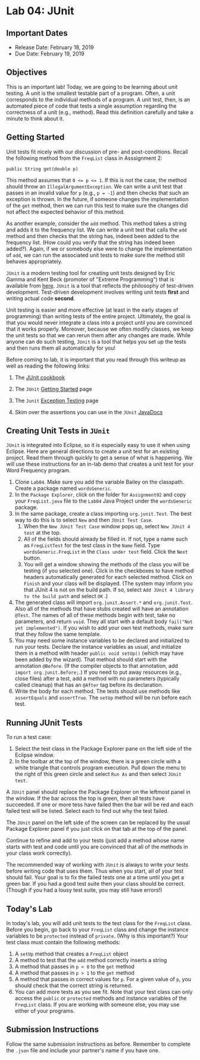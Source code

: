 # Lab 04: JUnit

## Important Dates

* Release Date: February 18, 2019
* Due Date: February 19, 2019

## Objectives

This is an important lab! Today, we are going to be learning about unit testing. A unit is the smallest testable part of a program. Often, a unit corresponds to the individual methods of a program. A unit test, then, is an automated piece of code that tests a single assumption regarding the correctness of a unit (e.g., method). Read this definition carefully and take a minute to think about it.

## Getting Started

Unit tests fit nicely with our discussion of pre- and post-conditions. Recall the following method from the `FreqList` class in Asssignment 2:

```
public String get(double p)
```

This method assumes that `0 <= p <= 1`. If this is not the case, the method should throw an `IllegalArgumentException`. We can write a unit test that passes in an invalid value for `p` (e.g., `p = -1`) and then checks that such an exception is thrown. In the future, if someone changes the implementation of the `get` method, then we can run this test to make sure the changes did not affect the expected behavior of this method.

As another example, consider the `add` method. This method takes a string and adds it to the frequency list. We can write a unit test that calls the `add` method and then checks that the string has, indeed been added to the frequency list. (How could you verify that the string has indeed been added?). Again, if we or somebody else were to change the implementation of `add`, we can run the associated unit tests to make sure the method still behaves appropriately.

`JUnit` is a modern testing tool for creating unit tests designed by Eric Gamma and Kent Beck (promoter of "Extreme Programming") that is available from [here](http://www.junit.org). `JUnit` is a tool that reflects the philosophy of test-driven development. Test-driven development involves writing unit tests **first** and writing actual code **second**.

Unit testing is easier and more effective (at least in the early stages of programming) than writing tests of the entire project. Ultimately, the goal is that you would never integrate a class into a project until you are convinced that it works properly. Moreover, because we often modify classes, we keep the unit tests so that we can rerun them after any changes are made. While anyone can do such testing, `JUnit` is a tool that helps you set up the tests and then runs them all automatically for you!

Before coming to lab, it is important that you read through this writeup as well as reading the following links:

1. The [JUnit cookbook](https://junit.org/junit4/cookbook.html)

2. The `JUnit` [Getting Started](https://github.com/junit-team/junit4/wiki/Getting-started) page

3. The `Junit` [Exception Testing](https://github.com/junit-team/junit4/wiki/Exception-testing) page

4. Skim over the assertions you can use in the `JUnit` [JavaDocs](https://junit.org/junit4/javadoc/latest/org/junit/Assert.html)

## Creating Unit Tests in `JUnit`

`JUnit` is integrated into Eclipse, so it is especially easy to use it when using Eclipse. Here are general directions to create a unit test for an existing project. Read them through quickly to get a sense of what is happening. We will use these instructions for an in-lab demo that creates a unit test for your Word Frequency program.

1. Clone `Lab04`. Make sure you add the variable Bailey on the classpath. Create a package named `wordsGeneric`.
2. In the `Package Explorer`, click on the folder for `Assignment02` and copy your `FreqList.java` file to the `Lab04` Java Project under the `wordsGeneric` package.
3. In the same package, create a class importing `org.junit.Test`. The best way to do this is to select `New` and then `JUnit Test Case`.
    1. When the `New JUnit Test Case` window pops up, select `New JUnit 4 test` at the top.
    2. All of the fields should already be filled in. If not, type a name such as `FreqListTest` for the test class in the `Name` field. Type `wordsGeneric.FreqList` in the `Class under test` field. Click the `Next` button.
    3. You will get a window showing the methods of the class you will be testing (if you selected one). Click in the checkboxes to have method headers automatically generated for each selected method. Click on `Finish` and your class will be displayed. (The system may inform you that JUnit 4 is not on the build path. If so, select `Add JUnit 4 library to the build path` and select `OK`   .)
4. The generated class will import `org.junit.Assert.*` and `org.junit.Test`. Also all of the methods that have stubs created will have an annotation `@Test`. The names of all of these methods begin with test, take no parameters, and return `void`. They all start with a default body `fail("Not yet implemented")`. If you wish to add your own test methods, make sure that they follow the same template.
5. You may need some instance variables to be declared and initialized to run your tests. Declare the instance variables as usual, and initialize them in a method with header `public void setUp()` (which may have been added by the wizard). That method should start with the annotation `@Before`. (If the compiler objects to that annotation, add `import org.junit.Before;`.) If you need to put away resources (e.g., close files) after a test, add a method with no parameters (typically called cleanup) that has an `@After` tag before its declaration.
6. Write the body for each method. The tests should use methods like `assertEquals` and `assertTrue`. The `setUp` method will be run before each test.

## Running JUnit Tests

To run a test case:

1. Select the test class in the Package Explorer pane on the left side of the Eclipse window.
2. In the toolbar at the top of the window, there is a green circle with a white triangle that controls program execution. Pull down the menu to the right of this green circle and select `Run As` and then select `JUnit test`.

A `JUnit` panel should replace the Package Explorer on the leftmost panel in the window. If the bar across the top is green, then all tests have succeeded. If one or more tess have failed then the bar will be red and each failed test will be listed. Select each to find out why the test failed.

The `JUnit` panel on the left side of the screen can be replaced by the usual Package Explorer panel if you just click on that tab at the top of the panel.

Continue to refine and add to your tests (just add a method whose name starts with test and code until you are convinced that all of the methods in your class work correctly).

The recommended way of working with `JUnit` is always to write your tests before writing code that uses them. Thus when you start, all of your test should fail. Your goal is to fix the failed tests one at a time until you get a green bar. If you had a good test suite then your class should be correct. (Though if you had a lousy test suite, you may still have errors!)

## Today's Lab

In today's lab, you will add unit tests to the test class for the `FreqList` class. Before you begin, go back to your `FreqList` class and change the instance variables to be `protected` instead of `private`. (Why is this important?) Your test class must contain the following methods:

1. A `setUp` method that creates a `FreqList` object
2. A method to test that the `add` method correctly inserts a string
3. A method that passes in `p < 0` to the `get` method
4. A method that passes in `p > 1` to the `get` method
5. A method that passes in correct values for `p`. For a given value of `p`, you should check that the correct string is returned.
6. You can add more tests as you see fit. Note that your test class can only access the `public` or `protected` methods and instance variables of the `FreqList` class. If you are working with someone else, you may use either of your programs.

## Submission Instructions

Follow the same submission instructions as before. Remember to complete the `.json` file and include your partner's name if you have one.
